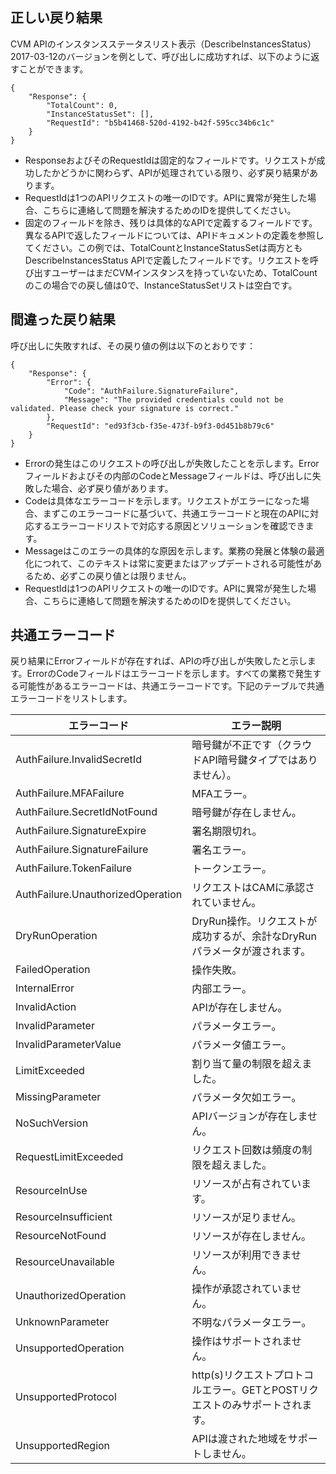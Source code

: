 ## 正しい戻り結果

CVM APIのインスタンスステータスリスト表示（DescribeInstancesStatus）2017-03-12のバージョンを例として、呼び出しに成功すれば、以下のように返すことができます。

    {
        "Response": {
            "TotalCount": 0,
            "InstanceStatusSet": [],
            "RequestId": "b5b41468-520d-4192-b42f-595cc34b6c1c"
        }
    }

* ResponseおよびそのRequestIdは固定的なフィールドです。リクエストが成功したかどうかに関わらず、APIが処理されている限り、必ず戻り結果があります。
* RequestIdは1つのAPIリクエストの唯一のIDです。APIに異常が発生した場合、こちらに連絡して問題を解決するためのIDを提供してください。
* 固定のフィールドを除き、残りは具体的なAPIで定義するフィールドです。異なるAPIで返したフィールドについては、APIドキュメントの定義を参照してください。この例では、TotalCountとInstanceStatusSetは両方ともDescribeInstancesStatus APIで定義したフィールドです。リクエストを呼び出すユーザーはまだCVMインスタンスを持っていないため、TotalCountのこの場合での戻し値は0で、InstanceStatusSetリストは空白です。

## 間違った戻り結果

呼び出しに失敗すれば、その戻り値の例は以下のとおりです：

    {
        "Response": {
            "Error": {
                "Code": "AuthFailure.SignatureFailure",
                "Message": "The provided credentials could not be validated. Please check your signature is correct."
            },
            "RequestId": "ed93f3cb-f35e-473f-b9f3-0d451b8b79c6"
        }
    }

* Errorの発生はこのリクエストの呼び出しが失敗したことを示します。Errorフィールドおよびその内部のCodeとMessageフィールドは、呼び出しに失敗した場合、必ず戻り値があります。
* Codeは具体なエラーコードを示します。リクエストがエラーになった場合、まずこのエラーコードに基づいて、共通エラーコードと現在のAPIに対応するエラーコードリストで対応する原因とソリューションを確認できます。
* Messageはこのエラーの具体的な原因を示します。業務の発展と体験の最適化につれて、このテキストは常に変更またはアップデートされる可能性があるため、必ずこの戻り値とは限りません。
* RequestIdは1つのAPIリクエストの唯一のIDです。APIに異常が発生した場合、こちらに連絡して問題を解決するためのIDを提供してください。


## 共通エラーコード


戻り結果にErrorフィールドが存在すれば、APIの呼び出しが失敗したと示します。ErrorのCodeフィールドはエラーコードを示します。すべての業務で発生する可能性があるエラーコードは、共通エラーコードです。下記のテーブルで共通エラーコードをリストします。


| エラーコード | エラー説明 |
|----------|----------|
| AuthFailure.InvalidSecretId | 暗号鍵が不正です（クラウドAPI暗号鍵タイプではありません）。 |
| AuthFailure.MFAFailure | MFAエラー。 |
| AuthFailure.SecretIdNotFound | 暗号鍵が存在しません。 |
| AuthFailure.SignatureExpire | 署名期限切れ。 |
| AuthFailure.SignatureFailure | 署名エラー。 |
| AuthFailure.TokenFailure | トークンエラー。 |
| AuthFailure.UnauthorizedOperation | リクエストはCAMに承認されていません。 |
| DryRunOperation | DryRun操作。リクエストが成功するが、余計なDryRunパラメータが渡されます。 |
| FailedOperation | 操作失敗。 |
| InternalError | 内部エラー。 |
| InvalidAction | APIが存在しません。 |
| InvalidParameter | パラメータエラー。 |
| InvalidParameterValue | パラメータ値エラー。 |
| LimitExceeded | 割り当て量の制限を超えました。 |
| MissingParameter | パラメータ欠如エラー。 |
| NoSuchVersion | APIバージョンが存在しません。 |
| RequestLimitExceeded | リクエスト回数は頻度の制限を超えました。 |
| ResourceInUse | リソースが占有されています。 |
| ResourceInsufficient | リソースが足りません。 |
| ResourceNotFound | リソースが存在しません。 |
| ResourceUnavailable | リソースが利用できません。 |
| UnauthorizedOperation | 操作が承認されていません。 |
| UnknownParameter | 不明なパラメータエラー。 |
| UnsupportedOperation | 操作はサポートされません。 |
| UnsupportedProtocol | http(s)リクエストプロトコルエラー。GETとPOSTリクエストのみサポートされます。 |
| UnsupportedRegion | APIは渡された地域をサポートしません。 |

